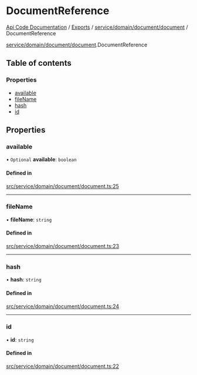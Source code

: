 # DocumentReference
 
[Api Code Documentation](../README.md) / [Exports](../modules.md) / [service/domain/document/document](../modules/service_domain_document_document.md) / DocumentReference

[service/domain/document/document](../modules/service_domain_document_document.md).DocumentReference

## Table of contents

### Properties

- [available](service_domain_document_document.DocumentReference.md#available)
- [fileName](service_domain_document_document.DocumentReference.md#filename)
- [hash](service_domain_document_document.DocumentReference.md#hash)
- [id](service_domain_document_document.DocumentReference.md#id)

## Properties

### available

• `Optional` **available**: `boolean`

#### Defined in

[src/service/domain/document/document.ts:25](https://github.com/openkfw/TruBudget/blob/422cbec/api/src/service/domain/document/document.ts#L25)

___

### fileName

• **fileName**: `string`

#### Defined in

[src/service/domain/document/document.ts:23](https://github.com/openkfw/TruBudget/blob/422cbec/api/src/service/domain/document/document.ts#L23)

___

### hash

• **hash**: `string`

#### Defined in

[src/service/domain/document/document.ts:24](https://github.com/openkfw/TruBudget/blob/422cbec/api/src/service/domain/document/document.ts#L24)

___

### id

• **id**: `string`

#### Defined in

[src/service/domain/document/document.ts:22](https://github.com/openkfw/TruBudget/blob/422cbec/api/src/service/domain/document/document.ts#L22)
